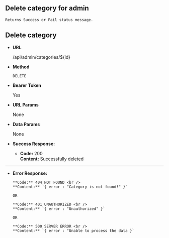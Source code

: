 **Delete category for admin**
----
    Returns Success or Fail status message.

## Delete category

* **URL**

  /api/admin/categories/${id}

* **Method**

  `DELETE`

* **Bearer Token**

  Yes

* **URL Params**

  None

* **Data Params**

  None

* **Success Response:**

    * **Code:** 200 <br/>
      **Content:** Successfully deleted

----



* **Error Response:**


      **Code:** 404 NOT FOUND <br />
      **Content:** `{ error : "Category is not found!" }`

      OR

      **Code:** 401 UNAUTHORIZED <br />
      **Content:** `{ error : "Unauthorized" }`

      OR

      **Code:** 500 SERVER ERROR <br />
      **Content:** `{ error : "Unable to process the data }`

